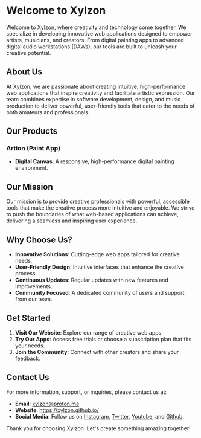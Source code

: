 # Welcome to Xylzon

Welcome to Xylzon, where creativity and technology come together. We specialize in developing innovative web applications designed to empower artists, musicians, and creators. From digital painting apps to advanced digital audio workstations (DAWs), our tools are built to unleash your creative potential.

## About Us

At Xylzon, we are passionate about creating intuitive, high-performance web applications that inspire creativity and facilitate artistic expression. Our team combines expertise in software development, design, and music production to deliver powerful, user-friendly tools that cater to the needs of both amateurs and professionals.

## Our Products

### Artion (Paint App) 
- **Digital Canvas**: A responsive, high-performance digital painting environment.



## Our Mission

Our mission is to provide creative professionals with powerful, accessible tools that make the creative process more intuitive and enjoyable. We strive to push the boundaries of what web-based applications can achieve, delivering a seamless and inspiring user experience.

## Why Choose Us?

- **Innovative Solutions**: Cutting-edge web apps tailored for creative needs.
- **User-Friendly Design**: Intuitive interfaces that enhance the creative process.
- **Continuous Updates**: Regular updates with new features and improvements.
- **Community Focused**: A dedicated community of users and support from our team.

## Get Started

1. **Visit Our Website**: Explore our range of creative web apps.
2. **Try Our Apps**: Access free trials or choose a subscription plan that fits your needs.
3. **Join the Community**: Connect with other creators and share your feedback.

## Contact Us

For more information, support, or inquiries, please contact us at:

- **Email**: xylzon@proton.me
- **Website**: https://xylzon.github.io/
- **Social Media**: Follow us on [Instagram](https://instagram.com/xylzon), [Twitter](https://x.com/xylzon), [Youtube](https://youtube.com/@xylzon), and [Github](https://github.com/xylzon).

Thank you for choosing Xylzon. Let's create something amazing together!
